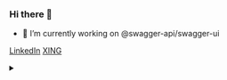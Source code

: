 ### Hi there 👋
- 🔭 I’m currently working on @swagger-api/swagger-ui

[LinkedIn](https://www.linkedin.com/in/mathis-michel-a23726133/)
[XING](https://www.xing.com/profile/Mathis_Michel2/cv)
<details><summary></summary>
<img width="1px" height="1px" src="https://profile-counter.glitch.me/mathis-m/count.svg"/>
</details>
<!--
**mathis-m/mathis-m** is a ✨ _special_ ✨ repository because its `README.md` (this file) appears on your GitHub profile.

Here are some ideas to get you started:


- 🌱 I’m currently learning ...
- 👯 I’m looking to collaborate on ...
- 🤔 I’m looking for help with ...
- 💬 Ask me about ...
- 📫 How to reach me: ...
- 😄 Pronouns: ...
- ⚡ Fun fact: ...
-->
